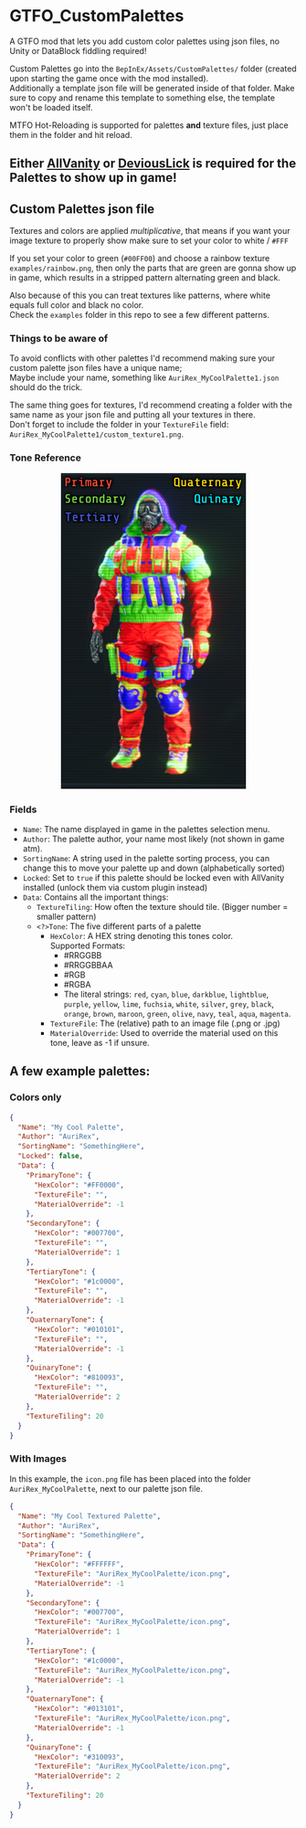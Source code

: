 # GTFO_CustomPalettes

A GTFO mod that lets you add custom color palettes using json files, no Unity or DataBlock fiddling required!

Custom Palettes go into the `BepInEx/Assets/CustomPalettes/` folder (created upon starting the game once with the mod installed).  
Additionally a template json file will be generated inside of that folder.
Make sure to copy and rename this template to something else, the template won't be loaded itself.

MTFO Hot-Reloading is supported for palettes **and** texture files, just place them in the folder and hit reload.

## **Either [AllVanity](https://thunderstore.io/c/gtfo/p/AuriRex/AllVanity/) or [DeviousLick](https://thunderstore.io/c/gtfo/p/Frog/DeviousLick/) is required for the Palettes to show up in game!**

## Custom Palettes json file

Textures and colors are applied *multiplicative*, that means if you want your image texture to properly show make sure to set your color to white / `#FFF`

If you set your color to green (`#00FF00`) and choose a rainbow texture `examples/rainbow.png`, then only the parts that are green are gonna show up in game, which results in a stripped pattern alternating green and black.

Also because of this you can treat textures like patterns, where white equals full color and black no color.  
Check the `examples` folder in this repo to see a few different patterns.

### Things to be aware of

To avoid conflicts with other palettes I'd recommend making sure your custom palette json files have a unique name;  
Maybe include your name, something like `AuriRex_MyCoolPalette1.json` should do the trick.

The same thing goes for textures, I'd recommend creating a folder with the same name as your json file and putting all your textures in there.  
Don't forget to include the folder in your `TextureFile` field: `AuriRex_MyCoolPalette1/custom_texture1.png`.

### Tone Reference

<p align="center">
  <img src="https://raw.githubusercontent.com/AuriRex/GTFO_CustomPalettes/main/palette_tone_ref.png" alt="Tone Reference"/>
</p>

### Fields
* `Name`: The name displayed in game in the palettes selection menu.
* `Author`: The palette author, your name most likely (not shown in game atm).
* `SortingName`: A string used in the palette sorting process, you can change this to move your palette up and down (alphabetically sorted)
* `Locked`: Set to `true` if this palette should be locked even with AllVanity installed (unlock them via custom plugin instead)
* `Data`: Contains all the important things:
  * `TextureTiling`: How often the texture should tile. (Bigger number = smaller pattern)
  * `<?>Tone`: The five different parts of a palette
    * `HexColor`: A HEX string denoting this tones color.  
    Supported Formats:  
      * #RRGGBB
      * #RRGGBBAA
      * #RGB
      * #RGBA 
      * The literal strings: `red`, `cyan`, `blue`, `darkblue`, `lightblue`, `purple`, `yellow`, `lime`, `fuchsia`, `white`, `silver`, `grey`, `black`, `orange`, `brown`, `maroon`, `green`, `olive`, `navy`, `teal`, `aqua`, `magenta`.
    * `TextureFile`: The (relative) path to an image file (.png or .jpg)
    * `MaterialOverride`: Used to override the material used on this tone, leave as -1 if unsure.
## A few example palettes:
### Colors only
```json
{
  "Name": "My Cool Palette",
  "Author": "AuriRex",
  "SortingName": "SomethingHere",
  "Locked": false,
  "Data": {
    "PrimaryTone": {
      "HexColor": "#FF0000",
      "TextureFile": "",
      "MaterialOverride": -1
    },
    "SecondaryTone": {
      "HexColor": "#007700",
      "TextureFile": "",
      "MaterialOverride": 1
    },
    "TertiaryTone": {
      "HexColor": "#1c0000",
      "TextureFile": "",
      "MaterialOverride": -1
    },
    "QuaternaryTone": {
      "HexColor": "#010101",
      "TextureFile": "",
      "MaterialOverride": -1
    },
    "QuinaryTone": {
      "HexColor": "#810093",
      "TextureFile": "",
      "MaterialOverride": 2
    },
    "TextureTiling": 20
  }
}
```
### With Images
In this example, the `icon.png` file has been placed into the folder `AuriRex_MyCoolPalette`, next to our palette json file.  
```json
{
  "Name": "My Cool Textured Palette",
  "Author": "AuriRex",
  "SortingName": "SomethingHere",
  "Data": {
    "PrimaryTone": {
      "HexColor": "#FFFFFF",
      "TextureFile": "AuriRex_MyCoolPalette/icon.png",
      "MaterialOverride": -1
    },
    "SecondaryTone": {
      "HexColor": "#007700",
      "TextureFile": "AuriRex_MyCoolPalette/icon.png",
      "MaterialOverride": 1
    },
    "TertiaryTone": {
      "HexColor": "#1c0000",
      "TextureFile": "AuriRex_MyCoolPalette/icon.png",
      "MaterialOverride": -1
    },
    "QuaternaryTone": {
      "HexColor": "#013101",
      "TextureFile": "AuriRex_MyCoolPalette/icon.png",
      "MaterialOverride": -1
    },
    "QuinaryTone": {
      "HexColor": "#310093",
      "TextureFile": "AuriRex_MyCoolPalette/icon.png",
      "MaterialOverride": 2
    },
    "TextureTiling": 20
  }
}
```